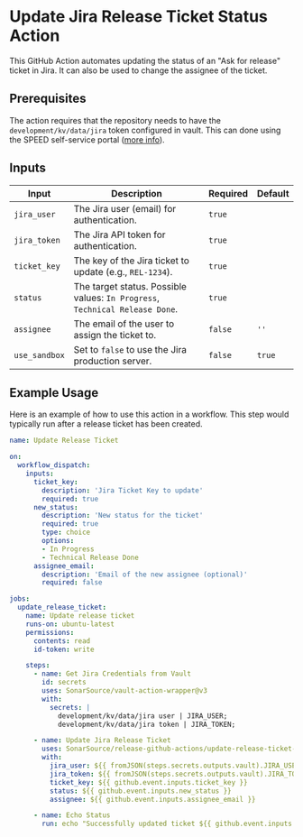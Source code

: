 # Update Jira Release Ticket Status Action

This GitHub Action automates updating the status of an "Ask for release" ticket in Jira. It can also be used to change the assignee of the ticket.

## Prerequisites

The action requires that the repository needs to have the `development/kv/data/jira` token configured in vault.
This can done using the SPEED self-service portal ([more info](https://xtranet-sonarsource.atlassian.net/wiki/spaces/Platform/pages/3553787989/Manage+Vault+Policy+-+SPEED)).

## Inputs

| Input         | Description                                                                  | Required | Default |
|---------------|------------------------------------------------------------------------------|----------|---------|
| `jira_user`   | The Jira user (email) for authentication.                                    | `true`   |         |
| `jira_token`  | The Jira API token for authentication.                                       | `true`   |         |
| `ticket_key`  | The key of the Jira ticket to update (e.g., `REL-1234`).                     | `true`   |         |
| `status`      | The target status. Possible values: `In Progress`, `Technical Release Done`. | `true`   |         |
| `assignee`    | The email of the user to assign the ticket to.                               | `false`  | `''`    |
| `use_sandbox` | Set to `false` to use the Jira production server.                            | `false`  | `true`  |

## Example Usage

Here is an example of how to use this action in a workflow. This step would typically run after a release ticket has been created.

```yaml
name: Update Release Ticket

on:
  workflow_dispatch:
    inputs:
      ticket_key:
        description: 'Jira Ticket Key to update'
        required: true
      new_status:
        description: 'New status for the ticket'
        required: true
        type: choice
        options:
        - In Progress
        - Technical Release Done
      assignee_email:
        description: 'Email of the new assignee (optional)'
        required: false

jobs:
  update_release_ticket:
    name: Update release ticket
    runs-on: ubuntu-latest
    permissions:
      contents: read
      id-token: write

    steps:
      - name: Get Jira Credentials from Vault
        id: secrets
        uses: SonarSource/vault-action-wrapper@v3
        with:
          secrets: |
            development/kv/data/jira user | JIRA_USER;
            development/kv/data/jira token | JIRA_TOKEN;

      - name: Update Jira Release Ticket
        uses: SonarSource/release-github-actions/update-release-ticket-status@v1
        with:
          jira_user: ${{ fromJSON(steps.secrets.outputs.vault).JIRA_USER }}
          jira_token: ${{ fromJSON(steps.secrets.outputs.vault).JIRA_TOKEN }}
          ticket_key: ${{ github.event.inputs.ticket_key }}
          status: ${{ github.event.inputs.new_status }}
          assignee: ${{ github.event.inputs.assignee_email }}

      - name: Echo Status
        run: echo "Successfully updated ticket ${{ github.event.inputs.ticket_key }} to status ${{ github.event.inputs.new_status }}."